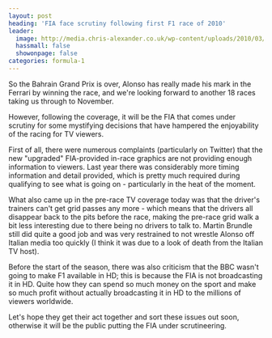 ```yaml
---
layout: post
heading: 'FIA face scrutiny following first F1 race of 2010'
leader:
  image: http://media.chris-alexander.co.uk/wp-content/uploads/2010/03/alonso.jpg
  hassmall: false
  showonpage: false
categories: formula-1
---
```


So the Bahrain Grand Prix is over, Alonso has really made his mark in the Ferrari by winning the race, and we're looking forward to another 18 races taking us through to November.

<!-- Replace missing image from http://media.chris-alexander.co.uk/wp-content/uploads/2010/03/alonso.jpg -->

However, following the coverage, it will be the FIA that comes under scrutiny for some mystifying decisions that have hampered the enjoyability of the racing for TV viewers.

First of all, there were numerous complaints (particularly on Twitter) that the new "upgraded" FIA-provided in-race graphics are not providing enough information to viewers. Last year there was considerably more timing information and detail provided, which is pretty much required during qualifying to see what is going on - particularly in the heat of the moment.

What also came up in the pre-race TV coverage today was that the driver's trainers can't get grid passes any more - which means that the drivers all disappear back to the pits before the race, making the pre-race grid walk a bit less interesting due to there being no drivers to talk to. Martin Brundle still did quite a good job and was very restrained to not wrestle Alonso off Italian media too quickly (I think it was due to a look of death from the Italian TV host).

Before the start of the season, there was also criticism that the BBC wasn't going to make F1 available in HD; this is because the FIA is not broadcasting it in HD. Quite how they can spend so much money on the sport and make so much profit without actually broadcasting it in HD to the millions of viewers worldwide.

Let's hope they get their act together and sort these issues out soon, otherwise it will be the public putting the FIA under scrutineering.
